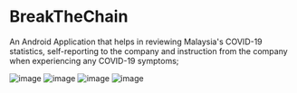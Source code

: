 # BreakTheChain
An Android Application that helps in reviewing Malaysia's COVID-19 statistics, self-reporting to the company and instruction from the company when experiencing any COVID-19 symptoms;

![image](https://user-images.githubusercontent.com/54563232/158362653-2f3b7a03-26bb-426b-9672-7c2494bb4a9f.png)
![image](https://user-images.githubusercontent.com/54563232/158362829-0b9641a0-57db-49d5-8206-4cd353325c3e.png)
![image](https://user-images.githubusercontent.com/54563232/158362929-8b96ead7-f6a2-4be4-9e54-b2f7e2bfb49d.png)
![image](https://user-images.githubusercontent.com/54563232/158364238-eca1fb02-b7e0-4b8b-bb71-f549e2466b08.png)
